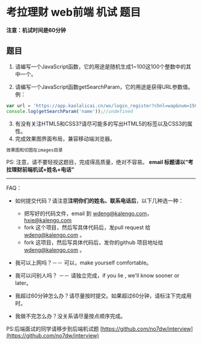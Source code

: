 # 考拉理财 web前端 机试 题目

**注意：机试时间是60分钟**

## 题目

1.	请编写一个JavaScript函数，它的用途是随机生成1~100这100个整数中的其中一个。

2.	请编写一个JavaScript函数getSearchParam，它的用途是获得URL参数值。例：
  ```js
  var url = 'https://app.kaolalicai.cn/wx/login_register?chnl=wap&num=1500';
  console.log(getSearchParam('name'));//undefined
  ```
3.	有没有关注HTML5和CSS3?请尽可能多的写出HTML5的标签以及CSS3的属性。
4.	完成效果图界面布局，兼容移动端浏览器。

  ```html
  效果图和切图在images目录
  ```
  
PS:
   注意，请不要轻视这题目，完成得高质量，绝对不容易。
   **email 标题请以“考拉理财前端机试+姓名+电话”**

------
FAQ：

 - 如何提交代码？请注意**注明你们的姓名、联系电话后**，以下几种选一种：
     - 把写好的代码文件，email 到 wdeng@kalengo.com，hxie@kalengo.com 
     - fork 这个项目，然后写具体代码后，发pull request 给 wdeng@kalengo.com 。
     - fork 这项目，然后写具体代码后，发你的github 项目地址给 wdeng@kalengo.com 。

 - 我可以上网吗？－－ 可以，make yourself comfortable。
 - 我可以问别人吗？ －－ 请独立完成，if you lie , we'll know sooner or later。
 - 我超过60分钟怎么办？请尽量按时提交。如果超过60分钟，请标注下完成用时。
 - 我做不完怎么办？没关系请尽量按点顺序完成。
 

  [1]: http://www.kaolalicai.cn

PS:后端面试的同学请移步到后端机试题 [https://github.com/no7dw/interview](https://github.com/no7dw/interview)
